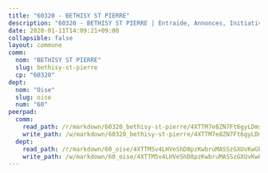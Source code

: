```yaml
---
title: "60320 - BETHISY ST PIERRE"
description: "60320 - BETHISY ST PIERRE | Entraide, Annonces, Initiatives"
date: 2020-01-11T14:09:21+09:00
collapsible: false
layout: commune
comm:
  nom: "BETHISY ST PIERRE"
  slug: bethisy-st-pierre
  cp: "60320"
dept:
  nom: "Oise"
  slug: oise
  num: "60"
peerpad:
  comm:
    read_path: /r/markdown/60320_bethisy-st-pierre/4XTTM7e8ZN7Ft6gyLDmxPmYA7pB77J382QeqSM4tpTGrj11UD
    write_path: /w/markdown/60320_bethisy-st-pierre/4XTTM7e8ZN7Ft6gyLDmxPmYA7pB77J382QeqSM4tpTGrj11UD-K3TgUA8n8e8kwGpVd5ftpjiQeWZkfxUtKBRcKbWsGQEaTQS8piz31aR8dDk2Zj7Q9ZnZPrUeSv6jK7QkvcWnnAy3cQV543ePd3WK5E2vN4pMPR6S3DVwrTsDQhkrkY7pkowvhS6u
  dept:
    read_path: /r/markdown/60_oise/4XTTM5v4LHVeShD8pzKwbruMASSzGXUvKwGPyPNR6Aq6aruGY
    write_path: /w/markdown/60_oise/4XTTM5v4LHVeShD8pzKwbruMASSzGXUvKwGPyPNR6Aq6aruGY-K3TgTfEPmBuMGxs3WizC7aafmuSUvuvwsE7nM986pS4fEczEhokrfL1mXNtU722XatpEcDhfhLf5xd24JkCKBD4DcQHeF5CYjEkAVzDN3PuQerZfYGZ5zy2XFcJNh2Z1pYjLoQTn
---
```


